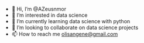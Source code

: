 - 👋 Hi, I’m @AZeusnmor
- 👀 I’m interested in data science
- 🌱 I’m currently learning data science with python
- 💞️ I’m looking to collaborate on data science projects
- 📫 How to reach me olisangene@gmail.com

<!---
AZeusnmor/AZeusnmor is a ✨ special ✨ repository because its `README.md` (this file) appears on your GitHub profile.
You can click the Preview link to take a look at your changes.
--->
